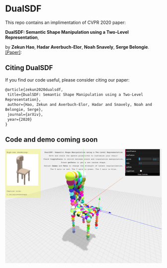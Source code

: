 # DualSDF

This repo contains an implimentation of CVPR 2020 paper:

**DualSDF: Semantic Shape Manipulation using a Two-Level Representation**,

by **Zekun Hao**, **Hadar Averbuch-Elor**, **Noah Snavely**, **Serge Belongie**. 
[[Paper]](https://arxiv.org/pdf/2004.02869.pdf):

## Citing DualSDF

If you find our code useful, please consider citing our paper:

```
@article{zekun2020dualsdf,
 title={DualSDF: Semantic Shape Manipulation using a Two-Level Representation},
 author={Hao, Zekun and Averbuch-Elor, Hadar and Snavely, Noah and Belongie, Serge},
 journal={arXiv},
 year={2020}
}
```


## Code and demo coming soon
<p float="left">
    <img src="dualsdf_demo_snap.png"/>
</p>
